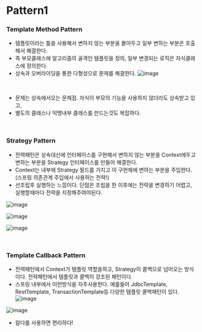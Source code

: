 # Pattern1

### Template Method Pattern
- 템플릿이라는 틀을 사용해서 변하지 않는 부분을 몰아두고 일부 변하는 부분은 호출해서 해결한다. 
- 즉 부모클래스에 알고리즘의 골격인 템플릿을 정의, 일부 변경되는 로직은 자식클래스에 정의한다.
- 상속과 오버라이딩을 통한 다형성으로 문제를 해결한다.
![image](https://github.com/MarkZiRo/spring-project/assets/37473857/bdd7b124-34d4-4b89-be88-a2fff550f444)

<br>

- 문제는 상속에서오는 문제점. 자식이 부모의 기능을 사용하지 않더라도 상속받고 있고,
- 별도의 클래스나 익명내부 클래스를 만드는것도 복잡하다.

<br>

### Strategy Pattern
- 전력패턴은 상속대신에 인터페이스를 구현해서 변하지 않는 부분을 Context에두고 변하는 부분을 Strategy 인터페이스를 만들어 해결한다.
- Context는 내부에 Strategy 필드를 가지고 이 구현체에 변하는 부분을 주입한다.(스프링 의존관계 주입에서 사용하는 전략!)
- 선조립후 실행하는 느낌이다. 단점은 조립을 한 이후에는 전략을 변경하기 어렵고, 실행할때마다 전략을 지정해주여야된다.
  
 ![image](https://github.com/MarkZiRo/spring-project/assets/37473857/493f04a8-e895-4a28-aced-42b8e7b66a15)
 
![image](https://github.com/MarkZiRo/spring-project/assets/37473857/56b07073-1005-40a3-8b1b-a1fadb678c13)

![image](https://github.com/MarkZiRo/spring-project/assets/37473857/5ef2d6d8-86ca-4994-b208-d5648a13be16)


<br>

### Template Callback Pattern
- 전력패턴에서 Context가 템플릿 역할을하고, Strategy이 콜백으로 넘어오는 방식이다. 전략패턴에서 템플릿과 콜백이 강조된 패턴이다.
- 스프링 내부에서 이런방식을 자주사용한다. 예를들어 JdbcTemplate, RestTemplate, TransactionTemplate등 다양한 템플릿 콜백패턴이 있다.
![image](https://github.com/MarkZiRo/spring-project/assets/37473857/9064ccff-2e6d-40ab-9c42-011594d7b231)

![image](https://github.com/MarkZiRo/spring-project/assets/37473857/85e0a7b2-f33e-43d0-8d06-83e39c4bd3e9)

- 람다를 사용하면 편리하다!

<br>
